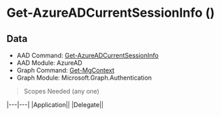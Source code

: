 # Get-AzureADCurrentSessionInfo ()

## Data

+ AAD Command: [Get-AzureADCurrentSessionInfo](https://docs.microsoft.com/en-us/powershell/module/AzureAD/Get-AzureADCurrentSessionInfo)
+ AAD Module: AzureAD
+ Graph Command: [Get-MgContext](https://docs.microsoft.com/en-us/powershell/module/Microsoft.Graph.Authentication/Get-MgContext)
+ Graph Module: Microsoft.Graph.Authentication

> Scopes Needed (any one)

|---|---|
|Application||
|Delegate||

